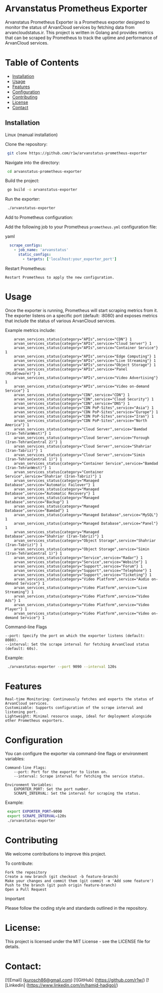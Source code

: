 Arvanstatus Prometheus Exporter
=================

Arvanstatus Prometheus Exporter is a Prometheus exporter designed to monitor the status of ArvanCloud services by fetching data from arvancloudstatus.ir. This project is written in Golang and provides metrics that can be scraped by Prometheus to track the uptime and performance of ArvanCloud services.



Table of Contents
=================
<!--ts-->
* [Installation](#installation)
* [Usage](#usage)
* [Features](#Features)
* [Configuration](#Configuration)
* [Contributing](#Contributing)
* [License](#License)
* [Contact](#Contact)
<!--te-->

Installation
--------------

Linux (manual installation)

Clone the repository:
```bash
 git clone https://github.com/r1w/arvanstatus-prometheus-exporter
```
Navigate into the directory:
```bash
 cd arvanstatus-prometheus-exporter
```
Build the project:
```bash
 go build -o arvanstatus-exporter
```
Run the exporter:
```bash
 ./arvanstatus-exporter
```

Add to Prometheus configuration:

Add the following job to your Prometheus `prometheus.yml` configuration file:

yaml
  ```yaml
    scrape_configs:
      - job_name: 'arvanstatus'
        static_configs:
          - targets: ['localhost:your_exporter_port']
  ```

Restart Prometheus:

    Restart Prometheus to apply the new configuration.

Usage
============
Once the exporter is running, Prometheus will start scraping metrics from it. The exporter listens on a specific port (default: :8080) and exposes metrics that include the status of various ArvanCloud services.

Example metrics include:

```
    arvan_services_status{category="APIs",service="CDN"} 1
    arvan_services_status{category="APIs",service="Cloud Server"} 1
    arvan_services_status{category="APIs",service="Container Service"} 1
    arvan_services_status{category="APIs",service="Edge Computing"} 1
    arvan_services_status{category="APIs",service="Live Streaming"} 1
    arvan_services_status{category="APIs",service="Object Storage"} 1
    arvan_services_status{category="APIs",service="Panel (Middleware)"} 1
    arvan_services_status{category="APIs",service="Video Advertising"} 1
    arvan_services_status{category="APIs",service="Video on-demand Service"} 1
    arvan_services_status{category="CDN",service="CDN"} 1
    arvan_services_status{category="CDN",service="Cloud Security"} 1
    arvan_services_status{category="CDN",service="DNS"} 1
    arvan_services_status{category="CDN PoP-Sites",service="Asia"} 1
    arvan_services_status{category="CDN PoP-Sites",service="Europe"} 1
    arvan_services_status{category="CDN PoP-Sites",service="Iran"} 1
    arvan_services_status{category="CDN PoP-Sites",service="North America"} 1
    arvan_services_status{category="Cloud Server",service="Bamdad (Iran-TehranWest)"} 1
    arvan_services_status{category="Cloud Server",service="Forough (Iran-TehranCentral 2)"} 1
    arvan_services_status{category="Cloud Server",service="Shahriar (Iran-Tabriz)"} 1
    arvan_services_status{category="Cloud Server",service="Simin (Iran-TehranCentral 1)"} 1
    arvan_services_status{category="Container Service",service="Bamdad (Iran-TehranWest)"} 1
    arvan_services_status{category="Container Service",service="Shahriar (Iran-Tabriz)"} 1
    arvan_services_status{category="Managed Database",service="Automatic Failover"} 1
    arvan_services_status{category="Managed Database",service="Automatic Recovery"} 1
    arvan_services_status{category="Managed Database",service="Backup"} 1
    arvan_services_status{category="Managed Database",service="Bamdad"} 1
    arvan_services_status{category="Managed Database",service="MySQL"} 1
    arvan_services_status{category="Managed Database",service="Panel"} 1
    arvan_services_status{category="Managed Database",service="Shahriar (Iran-Tabriz)"} 1
    arvan_services_status{category="Object Storage",service="Shahriar (Iran-Tabriz)"} 1
    arvan_services_status{category="Object Storage",service="Simin (Iran-TehranCentral 1)"} 1
    arvan_services_status{category="Service",service="Radar"} 1
    arvan_services_status{category="Service",service="Website"} 1
    arvan_services_status{category="Support",service="Forum"} 1
    arvan_services_status{category="Support",service="Telephone"} 1
    arvan_services_status{category="Support",service="Ticketing"} 1
    arvan_services_status{category="Video Platform",service="Audio on-demand Service"} 1
    arvan_services_status{category="Video Platform",service="Live Streaming"} 1
    arvan_services_status{category="Video Platform",service="Video Ads"} 1
    arvan_services_status{category="Video Platform",service="Video Player"} 1
    arvan_services_status{category="Video Platform",service="Video on-demand Service"} 1
```


Command-line Flags

    --port: Specify the port on which the exporter listens (default: 8080).
    --interval: Set the scrape interval for fetching ArvanCloud status (default: 60s).

Example:
```bash
 ./arvanstatus-exporter --port 9090 --interval 120s
```

Features
============

    Real-time Monitoring: Continuously fetches and exports the status of ArvanCloud services.
    Customizable: Supports configuration of the scrape interval and listening port.
    Lightweight: Minimal resource usage, ideal for deployment alongside other Prometheus exporters.

Configuration
============

You can configure the exporter via command-line flags or environment variables:

    Command-line Flags:
        --port: Port for the exporter to listen on.
        --interval: Scrape interval for fetching the service status.

    Environment Variables:
        EXPORTER_PORT: Set the port number.
        SCRAPE_INTERVAL: Set the interval for scraping the status.

Example:

```bash
 export EXPORTER_PORT=9090
 export SCRAPE_INTERVAL=120s
 ./arvanstatus-exporter
```

Contributing
============

We welcome contributions to improve this project. 

To contribute:

    Fork the repository
    Create a new branch (git checkout -b feature-branch)
    Make your changes and commit them (git commit -m 'Add some feature')
    Push to the branch (git push origin feature-branch)
    Open a Pull Request

> [!IMPORTANT]
> Please follow the coding style and standards outlined in the repository.

License:
============

 This project is licensed under the MIT License - see the LICENSE file for details.

Contact:
============
[![Email] (kurosch86@gmail.com)
[![GitHub] (https://github.com/r1w/)
[![Linkedin] (https://www.linkedin.com/in/hamid-hadigol/)

